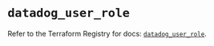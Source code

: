 # `datadog_user_role`

Refer to the Terraform Registry for docs: [`datadog_user_role`](https://registry.terraform.io/providers/datadog/datadog/3.41.0/docs/resources/user_role).
